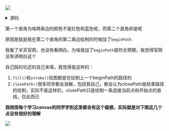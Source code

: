 ![](https://user-gold-cdn.xitu.io/2020/3/1/170941f89c5aa8fd?w=1694&h=1506&f=png&s=266838)
<details>
    <summary>源码</summary>
    const ele = document.querySelector('#smile')
    const ctx = ele.getContext('2d');

    ctx.beginPath();
    ctx.moveTo(10, 10);
    ctx.strokeStyle = 'red';
    ctx.lineTo(10, 50);
    ctx.closePath();
    ctx.stroke();
    ctx.strokeStyle = 'blue';
    ctx.moveTo(10, 50);
    ctx.lineTo(60, 50);
    ctx.closePath();
    ctx.stroke();
    
    ctx.beginPath();
    ctx.moveTo(10, 70);
    ctx.strokeStyle = 'red';
    ctx.lineTo(10, 120);
    ctx.closePath();
    ctx.stroke();
    ctx.beginPath();
    ctx.strokeStyle = 'blue';
    ctx.moveTo(10, 120);
    ctx.lineTo(100, 120);
    ctx.closePath();
    ctx.stroke();
</details>




第一个直角为啥两条边的颜色不是红色和蓝色呢，而第二个直角却是呢

原因是就是我在第二个直角的第二条边绘制的时候加了`beginPath`

我看了半天官网，也没有看明白，为啥我加了`beginPath`就符合预期，我觉得官网没有讲明白这个

自己踩的坑还的自己来填，我觉得是这样的：
1. `fill()`和`stroke()`绘图都是在绘制上一个beginPath的路径的
2. `closePath()`很多同学都会误解，包括我自己，都会认为closePath是结束路径的绘制，实际不是这样的，closePath只是绘制一条连接当前点和开始点的直线，仅此而已

**我相信每个学习canvas的同学学到这里都会有这个疑惑，实际就是对下图这几个点没有很好的理解**

![](https://user-gold-cdn.xitu.io/2020/3/1/170942bf56c880a4?w=1840&h=1618&f=png&s=333123)
